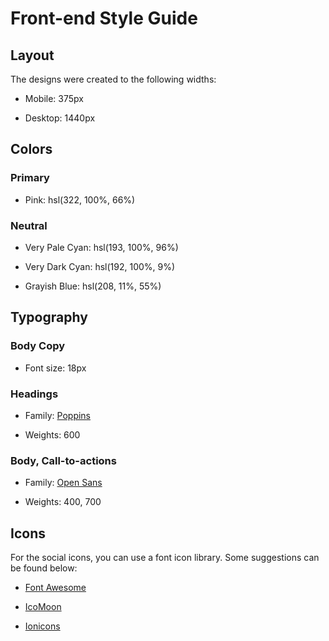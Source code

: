 # Front-end Style Guide



## Layout

The designs were created to the following widths:


- Mobile: 375px

- Desktop: 1440px



## Colors


### Primary


- Pink: hsl(322, 100%, 66%)


### Neutral


- Very Pale Cyan: hsl(193, 100%, 96%)

- Very Dark Cyan: hsl(192, 100%, 9%)

- Grayish Blue: hsl(208, 11%, 55%)



## Typography


### Body Copy


- Font size: 18px


### Headings


- Family: [Poppins](https://fonts.google.com/specimen/Poppins)

- Weights: 600


### Body, Call-to-actions


- Family: [Open Sans](https://fonts.google.com/specimen/Open+Sans)

- Weights: 400, 700



## Icons

For the social icons, you can use a font icon library. Some suggestions can be found below:


- [Font Awesome](https://fontawesome.com/)

- [IcoMoon](https://icomoon.io/)

- [Ionicons](https://ionicons.com/)